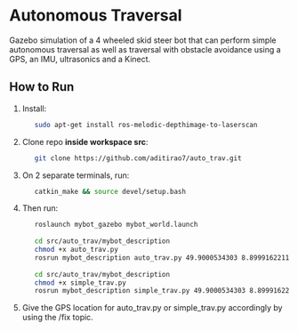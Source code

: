 # Autonomous Traversal
Gazebo simulation of a 4 wheeled skid steer bot that can perform simple autonomous traversal as well as traversal with obstacle avoidance using a GPS, an IMU, ultrasonics and a Kinect.

## How to Run
   1. Install:
      ```bash
         sudo apt-get install ros-melodic-depthimage-to-laserscan
      ```
   2. Clone repo **inside workspace src**:
      ```bash
         git clone https://github.com/aditirao7/auto_trav.git
      ```
   3. On 2 separate terminals, run:
      ```bash
         catkin_make && source devel/setup.bash
      ```
   4. Then run:
      ```bash
         roslaunch mybot_gazebo mybot_world.launch
         
         cd src/auto_trav/mybot_description
         chmod +x auto_trav.py
         rosrun mybot_description auto_trav.py 49.9000534303 8.89991622116
         
         cd src/auto_trav/mybot_description
         chmod +x simple_trav.py
         rosrun mybot_description simple_trav.py 49.9000534303 8.89991622116
      ```
   5. Give the GPS location for auto_trav.py or simple_trav.py accordingly by using the /fix topic.
